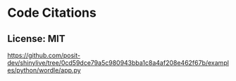 # Code Citations

## License: MIT
https://github.com/posit-dev/shinylive/tree/0cd59dce79a5c980943bba1c8a4af208e462f67b/examples/python/wordle/app.py


```

